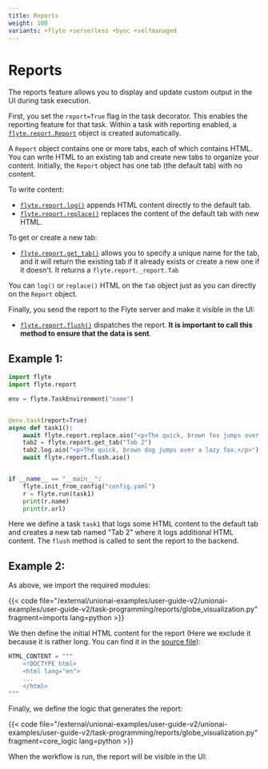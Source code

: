 ```yaml
---
title: Reports
weight: 100
variants: +flyte +serverless +byoc +selfmanaged
---
```


# Reports

The reports feature allows you to display and update custom output in the UI during task execution.

First, you set the `report=True` flag in the task decorator. This enables the reporting feature for that task.
Within a task with reporting enabled, a [`flyte.report.Report`](../../api-reference/flyte-sdk/packages/flyte.report#flytereportreport) object is created automatically.

A `Report` object contains one or more tabs, each of which contains HTML.
You can write HTML to an existing tab and create new tabs to organize your content.
Initially, the `Report` object has one tab (the default tab) with no content.

To write content:

- [`flyte.report.log()`](../../api-reference/flyte-sdk/packages/flyte.report#log) appends HTML content directly to the default tab.
- [`flyte.report.replace()`](../../api-reference/flyte-sdk/packages/flyte.report#replace) replaces the content of the default tab with new HTML.

To get or create a new tab:

- [`flyte.report.get_tab()`](../../api-reference/flyte-sdk/packages/flyte.report#get_tab) allows you to specify a unique name for the tab, and it will return the existing tab if it already exists or create a new one if it doesn't.
  It returns a `flyte.report._report.Tab`

You can `log()` or `replace()` HTML on the `Tab` object just as you can directly on the `Report` object.

Finally, you send the report to the Flyte server and make it visible in the UI:

- [`flyte.report.flush()`](../../api-reference/flyte-sdk/packages/flyte.report#flush) dispatches the report.
  **It is important to call this method to ensure that the data is sent**.

<!-- TODO:
Check (test) if implicit flush is performed at the end of the task execution.
-->

## Example 1:

```python
import flyte
import flyte.report

env = flyte.TaskEnvironment("name")


@env.task(report=True)
async def task1():
    await flyte.report.replace.aio("<p>The quick, brown fox jumps over a lazy dog.</p>")
    tab2 = flyte.report.get_tab("Tab 2")
    tab2.log.aio("<p>The quick, brown dog jumps over a lazy fox.</p>")
    await flyte.report.flush.aio()


if __name__ == "__main__":
    flyte.init_from_config("config.yaml")
    r = flyte.run(task1)
    print(r.name)
    print(r.url)
```

Here we define a task `task1` that logs some HTML content to the default tab and creates a new tab named "Tab 2" where it logs additional HTML content.
The `flush` method is called to sent the report to the backend.

## Example 2:

As above, we import the required modules:

{{< code file="/external/unionai-examples/user-guide-v2/unionai-examples/user-guide-v2/task-programming/reports/globe_visualization.py" fragment=imports lang=python >}}

We then define the initial HTML content for the report (Here we exclude it because it is rather long. You can find it in the [source file](https://github.com/unionai/unionai-examples/blob/main/user-guide-v2/unionai-examples/user-guide-v2/task-programming/reports/globe_visualization.py)):

```python
HTML_CONTENT = """
    <!DOCTYPE html>
    <html lang="en">
    ...
    </html>
"""
```

Finally, we define the logic that generates the report:

{{< code file="/external/unionai-examples/user-guide-v2/unionai-examples/user-guide-v2/task-programming/reports/globe_visualization.py" fragment=core_logic lang=python >}}

When the workflow is run, the report will be visible in the UI:

<!--
![Reports](https://raw.githubusercontent.com/unionai/unionai-docs-static/main/images/user-guide/reports.png)
-->
